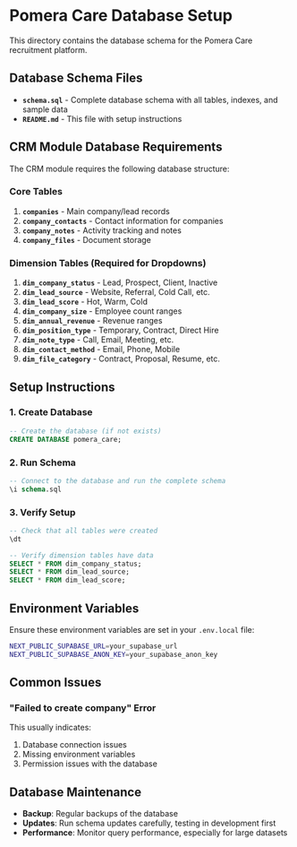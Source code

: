 # Pomera Care Database Setup

This directory contains the database schema for the Pomera Care recruitment platform.

## Database Schema Files

- **`schema.sql`** - Complete database schema with all tables, indexes, and sample data
- **`README.md`** - This file with setup instructions

## CRM Module Database Requirements

The CRM module requires the following database structure:

### Core Tables
1. **`companies`** - Main company/lead records
2. **`company_contacts`** - Contact information for companies
3. **`company_notes`** - Activity tracking and notes
4. **`company_files`** - Document storage

### Dimension Tables (Required for Dropdowns)
1. **`dim_company_status`** - Lead, Prospect, Client, Inactive
2. **`dim_lead_source`** - Website, Referral, Cold Call, etc.
3. **`dim_lead_score`** - Hot, Warm, Cold
4. **`dim_company_size`** - Employee count ranges
5. **`dim_annual_revenue`** - Revenue ranges
6. **`dim_position_type`** - Temporary, Contract, Direct Hire
7. **`dim_note_type`** - Call, Email, Meeting, etc.
8. **`dim_contact_method`** - Email, Phone, Mobile
9. **`dim_file_category`** - Contract, Proposal, Resume, etc.

## Setup Instructions

### 1. Create Database
```sql
-- Create the database (if not exists)
CREATE DATABASE pomera_care;
```

### 2. Run Schema
```sql
-- Connect to the database and run the complete schema
\i schema.sql
```

### 3. Verify Setup
```sql
-- Check that all tables were created
\dt

-- Verify dimension tables have data
SELECT * FROM dim_company_status;
SELECT * FROM dim_lead_source;
SELECT * FROM dim_lead_score;
```

## Environment Variables

Ensure these environment variables are set in your `.env.local` file:

```bash
NEXT_PUBLIC_SUPABASE_URL=your_supabase_url
NEXT_PUBLIC_SUPABASE_ANON_KEY=your_supabase_anon_key
```

## Common Issues

### "Failed to create company" Error
This usually indicates:
1. Database connection issues
2. Missing environment variables
3. Permission issues with the database

## Database Maintenance

- **Backup**: Regular backups of the database
- **Updates**: Run schema updates carefully, testing in development first
- **Performance**: Monitor query performance, especially for large datasets